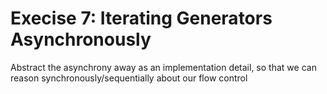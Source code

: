 Execise 7: Iterating Generators Asynchronously
==============================================
Abstract the asynchrony away as an implementation detail, so that we can reason
synchronously/sequentially about our flow control